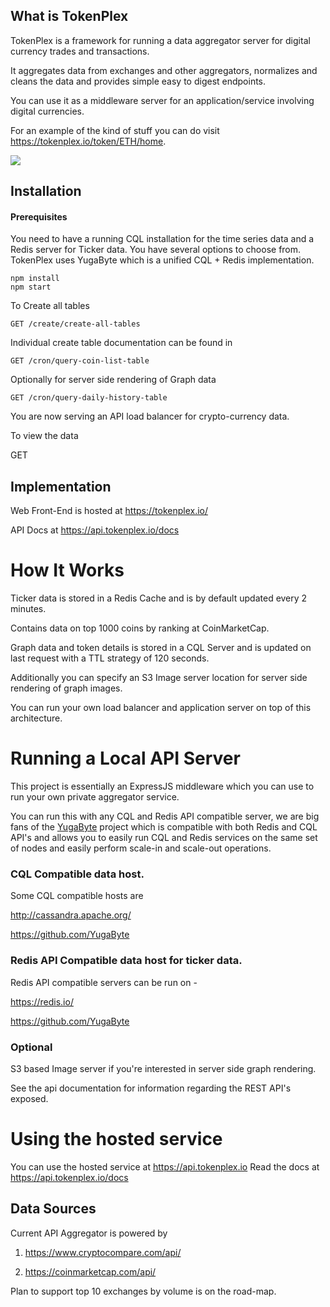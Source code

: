

## What is TokenPlex

TokenPlex is a framework for running a data aggregator server 
for digital currency trades and transactions.

It aggregates data from exchanges and other aggregators, normalizes and cleans the data and provides 
simple easy to digest endpoints.

You can use it as a middleware server for an application/service involving digital currencies.

For an example of the kind of stuff you can do visit https://tokenplex.io/token/ETH/home.

<img src="https://lh3.googleusercontent.com/FUinxX7di3izoyPTFAwWdYIU9Tl8I5_bnFUZdYGAbIbqkItpIPTHNND0eHaMQSQJA2XU3JWFCkRU_H13xE2otftJ8nYbnb_jJotdeXSCnscewHF6Hf0FfxSOe-emlyBRacFBKM7F9gthbz3dhaxzoiDFT5A6u3GTXFr31K_1OdtGmCO_iXys8hhGQ4W0jzIsrh-Ix_y3crat2cV8pM5UMnPR8tB9BZEizsuALwpUPyQ_DPGBH3uvjbeqDCJ94PcxWN604xSvmytmiPKz5cYS4B5512MvEQHpga8XRMQRRqsXtD-eVJ1madDdOTm8he0V13LmH_z-rS8uaw2XCtxABYQHEs2NXoWTRmyCxMmPOKrK4ti92EPlWSmn2z5dVdt1smJnZJfjK7dIpIxigU3nBoBlyhL3s01-Kc_MfVQ5Awd7w-GMHqtLYEj4_s3cB2p38tcWN0WDPXNme3rOyIlzoMPIDSkAItKIT8QEbZtK98bJIkMVEQIzvvwf79__mA_8Jn7jCdqdqO_mj9ZnuDQKlVM9padQl28MKL6kiSGRRzftTuVQs97_RAEkeL2DrDDn3OJnUNSLY2dQwKalUaHVvAUc6rTgjkDn5ft1I2nE0FYkgbisA84nldmRJAY4ce8r9IyCuuWedaFyP5oxJ25n2ACa7tDxNxmyI5U=w814-h872-no"/>

## Installation

#### Prerequisites
You need to have a running CQL installation for the time series data
and a Redis server for Ticker data.
You have several options to choose from.
TokenPlex uses YugaByte which is a unified CQL + Redis implementation.


```
npm install
npm start
```
To Create all tables 
```
GET /create/create-all-tables
``` 
Individual create table documentation can be found in 
```
GET /cron/query-coin-list-table 
```
Optionally for server side rendering of Graph data

```
GET /cron/query-daily-history-table
```

You are now serving an API load balancer for crypto-currency data.


To view the data


GET 

## Implementation

Web Front-End is hosted at https://tokenplex.io/

API Docs at https://api.tokenplex.io/docs

# How It Works

Ticker data is stored in a Redis Cache and is by default updated every 2 minutes.

Contains data on top 1000 coins by ranking at CoinMarketCap.

Graph data and token details is stored in a CQL Server and is updated on last request with a TTL 
strategy of 120 seconds.

Additionally you can specify an S3 Image server location for server side rendering of graph images.

You can run your own load balancer and application server on top of this architecture.

# Running a Local API Server

This project is essentially an ExpressJS middleware which 
you can use to run your own private aggregator service.

You can run this with any CQL and Redis API compatible server, we are big fans of
the [YugaByte](https://www.yugabyte.com) project which is compatible with both Redis and CQL API's
and allows you to easily run CQL and Redis services on the same set of nodes and easily perform scale-in
and scale-out operations.

### CQL Compatible data host.

Some CQL compatible hosts are

http://cassandra.apache.org/

https://github.com/YugaByte


### Redis API Compatible data host for ticker data.

Redis API compatible servers can be run on -

https://redis.io/

https://github.com/YugaByte


### Optional

S3 based Image server if you're interested in server side graph rendering.

See the api documentation for information regarding the REST API's exposed.

# Using the hosted service

You can use the hosted service at https://api.tokenplex.io
Read the docs at https://api.tokenplex.io/docs

## Data Sources

Current API Aggregator is powered by

1. https://www.cryptocompare.com/api/ 

2. https://coinmarketcap.com/api/

Plan to support top 10 exchanges by volume is on the road-map. 
